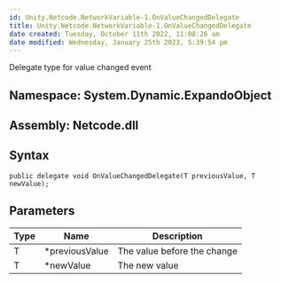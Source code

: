 ```yaml
---
id: Unity.Netcode.NetworkVariable-1.OnValueChangedDelegate
title: Unity.Netcode.NetworkVariable-1.OnValueChangedDelegate
date created: Tuesday, October 11th 2022, 11:08:26 am
date modified: Wednesday, January 25th 2023, 5:39:54 pm
---
```


<div class="markdown level0 summary">

Delegate type for value changed event

</div>

<div class="markdown level0 conceptual">

</div>

## **Namespace**: System.Dynamic.ExpandoObject

## **Assembly**: Netcode.dll

## Syntax

``` lang-csharp
public delegate void OnValueChangedDelegate(T previousValue, T newValue);
```

## Parameters

| Type | Name            | Description                 |
|------|-----------------|-----------------------------|
| T    | \*previousValue | The value before the change |
| T    | \*newValue      | The new value               |
